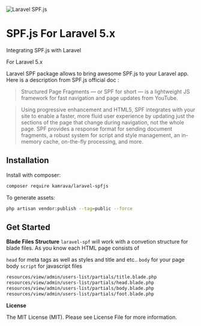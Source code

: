 ![Laravel SPF.js](http://up.vbiran.ir/uploads/1716814929346864017_laravel-spfjs.png)

# SPF.js For Laravel 5.x
Integrating SPF.js with Laravel

For Laravel 5.x

Laravel SPF package allows to bring awesome SPF.js to your Laravel app. Here is a description from SPF.js official doc :

> Structured Page Fragments — or SPF for short — is a lightweight JS framework for fast navigation and page updates from YouTube.

> Using progressive enhancement and HTML5, SPF integrates with your site to enable a faster, more fluid user experience by updating just the sections of the page that change during navigation, not the whole page. SPF provides a response format for sending document fragments, a robust system for script and style management, an in-memory cache, on-the-fly processing, and more.

## Installation

Install with composer:
```sh
composer require kamrava/laravel-spfjs
```
To generate assets:
```sh
php artisan vendor:publish --tag=public --force
```
## Get Started


**Blade Files Structure**
`laravel-spf` will work with a convetion structure for blade files. As you know each HTML page consists of

`head` for meta tags as well as styles and title and etc..
`body` for your page body
`script` for javascript files

```html
resources/view/admin/users-list/partials/title.blade.php
resources/view/admin/users-list/partials/head.blade.php
resources/view/admin/users-list/partials/body.blade.php
resources/view/admin/users-list/partials/foot.blade.php
```

**License**

The MIT License (MIT). Please see License File for more information.
